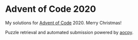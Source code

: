 # Advent of Code 2020

My solutions for [Advent of Code](https://adventofcode.com) 2020. Merry Christmas!

Puzzle retrieval and automated submission powered by [aocpy](https://pypi.org/project/aocpy/).

